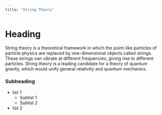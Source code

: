 ```yaml
---
title: "String Theory"
---
```


# Heading

String theory is a theoretical framework in which the point-like particles of particle physics are replaced by one-dimensional objects called strings. These strings can vibrate at different frequencies, giving rise to different particles. String theory is a leading candidate for a theory of quantum gravity, which would unify general relativity and quantum mechanics.

### Subheading

- list 1
    - Sublist 1
    - Sublist 2
- list 2